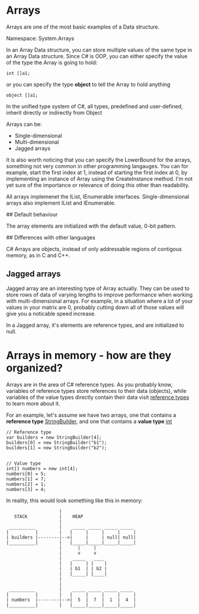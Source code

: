 ﻿# Arrays

Arrays are one of the most basic examples of a Data structure.

Namespace: System.Arrays

In an Array Data structure, you can store multiple values of the
same type in an Array Data structure. Since C# is OOP, you can either
specify the value of the type the Array is going to hold:

```
int []a1;
```

or you can specify the type **object** to tell the Array to hold anything

```
object []a1;
```

In the unified type system of C#, all types, predefined and user-defined,
inherit directly or indirectly from Object


Arrays can be:
* Single-dimensional
* Multi-dimensional
* Jagged arrays

It is also worth noticing that you can specify the LowerBound for the arrays,
something not very common in other programming langauges. You can for example,
start the first index at 1, instead of starting the first index at 0, by
implementing an instance of Array using the CreateInstance method. I'm not yet
sure of the importance or relevance of doing this other than readability.


All arrays implemenet the IList, IEnumerable interfaces. Single-dimensional arrays
also implement IList<T> and IEnumerable<T>.


## Default behaviour

The array elements are initialized with the default value, 0-bit pattern.


## Differences with other languages

C# Arrays are objects, instead of only addressable regions of contigous
memory, as in C and C++.


## Jagged arrays

Jagged array are an interesting type of Array actually. They can be used to
store rows of data of varying lengths to improve performance when working with
multi-dimensional arrays. For example, in a situation where a lot of your
values in your matrix are 0, probably cutting down all of those values will
give you a noticable speed increase.


In a Jagged array, it's elements are reference types, and are initialized to null.



# Arrays in memory - how are they organized?

Arrays are in the area of C# reference types. As you probably know,
variables of reference types store references to their data (objects), while
variables of the value types directly contain their data
visit [reference types](https://docs.microsoft.com/en-us/dotnet/csharp/language-reference/keywords/reference-types)
to learn more about it.


For an example, let's assume we have two arrays, one that contains a **reference type**
[StringBuilder](https://docs.microsoft.com/en-us/dotnet/api/system.text.stringbuilder?view=net-6.0),
and one that contains a **value type** [int](https://docs.microsoft.com/en-us/dotnet/api/system.int32?view=net-6.0)

```
// Reference type
var builders = new StringBuilder[4];
builders[0] = new StringBuilder("b1");
builders[1] = new StringBuilder("b2");


// Value type
int[] numbers = new int[4];
numbers[0] = 5;
numbers[1] = 7;
numbers[2] = 1;
numbers[3] = 4;
```

In reality, this would look something like this in memory:

```
                    |
   STACK            |    HEAP
                    |
 __________         |    _____ _____ _____ _____
|          |        |   |     |     |     |     |
| builders |--------|-->|     |     | null| null|
|__________|        |   |_____|_____|_____|_____|
                    |      |     |
                    |      v     v
                    |    _____   ____
                    |   |     | |    |
                    |   | b1  | | b2 |
                    |   |_____| |____|
                    |
                    |
 __________         |    _____ _____ _____ _____
|          |        |   |     |     |     |     |
| numbers  |--------|-->|  5  |  7  |  1  |  4  |
|__________|        |   |_____|_____|_____|_____|

```


